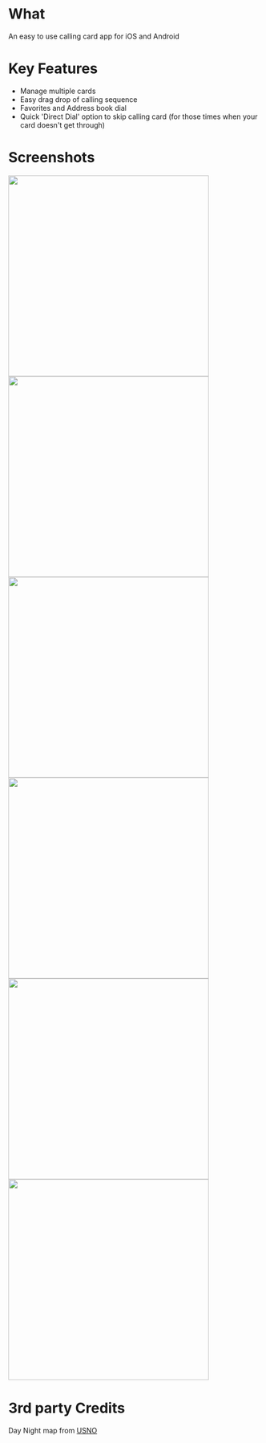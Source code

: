 What
=====
An easy to use calling card app for iOS and Android

Key Features
=============
* Manage multiple cards
* Easy drag drop of calling sequence
* Favorites and Address book dial
* Quick 'Direct Dial' option to skip calling card (for those times when your card doesn't get through)

Screenshots
============
<img src="https://github.com/pliablepixels/cardCall/blob/master/screenshots/1.png" height="400px"/> <img src="https://github.com/pliablepixels/cardCall/blob/master/screenshots/2.png" height="400px"/> <img src="https://github.com/pliablepixels/cardCall/blob/master/screenshots/3.png" height="400px"/> <img src="https://github.com/pliablepixels/cardCall/blob/master/screenshots/4.png" height="400px"/> <img src="https://github.com/pliablepixels/cardCall/blob/master/screenshots/5.png" height="400px"/> <img src="https://github.com/pliablepixels/cardCall/blob/master/screenshots/6.png" height="400px"/>

3rd party Credits
==================
Day Night map from [USNO](http://aa.usno.navy.mil/data/docs/earthview.php)